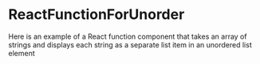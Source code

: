 # ReactFunctionForUnorder
Here is an example of a React function component that takes an array of strings and displays each string as a separate list item in an unordered list element
